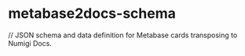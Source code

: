 # metabase2docs-schema
// JSON schema and data definition for Metabase cards transposing to Numigi Docs.
